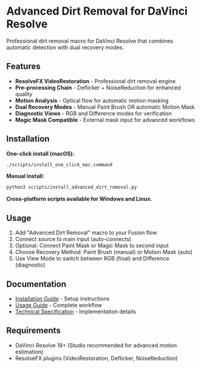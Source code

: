 # Advanced Dirt Removal for DaVinci Resolve

Professional dirt removal macro for DaVinci Resolve that combines automatic detection with dual recovery modes.

## Features

- **ResolveFX VideoRestoration** - Professional dirt removal engine
- **Pre-processing Chain** - Deflicker + NoiseReduction for enhanced quality
- **Motion Analysis** - Optical flow for automatic motion masking
- **Dual Recovery Modes** - Manual Paint Brush OR automatic Motion Mask
- **Diagnostic Views** - RGB and Difference modes for verification
- **Magic Mask Compatible** - External mask input for advanced workflows

## Installation

**One-click install (macOS):**
```bash
./scripts/install_one_click_mac.command
```

**Manual install:**
```bash
python3 scripts/install_advanced_dirt_removal.py
```

**Cross-platform scripts available for Windows and Linux.**

## Usage

1. Add "Advanced Dirt Removal" macro to your Fusion flow
2. Connect source to main input (auto-connects)
3. Optional: Connect Paint Mask or Magic Mask to second input
4. Choose Recovery Method: Paint Brush (manual) or Motion Mask (auto)
5. Use View Mode to switch between RGB (final) and Difference (diagnostic)

## Documentation

- [Installation Guide](docs/INSTALLATION.md) - Setup instructions
- [Usage Guide](docs/USAGE.md) - Complete workflow
- [Technical Specification](docs/TECH_SPEC.md) - Implementation details

## Requirements

- DaVinci Resolve 18+ (Studio recommended for advanced motion estimation)
- ResolveFX plugins (VideoRestoration, Deflicker, NoiseReduction)

